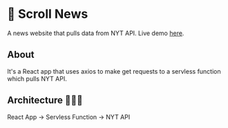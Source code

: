# 📰 Scroll News
A news website that pulls data from NYT API. Live demo [here](https://scroll-news.netlify.app/).

## About
It's a React app that uses axios to make get requests to a servless function which pulls NYT API.

## Architecture 🤷🏻‍♀️
React App -> Servless Function -> NYT API
